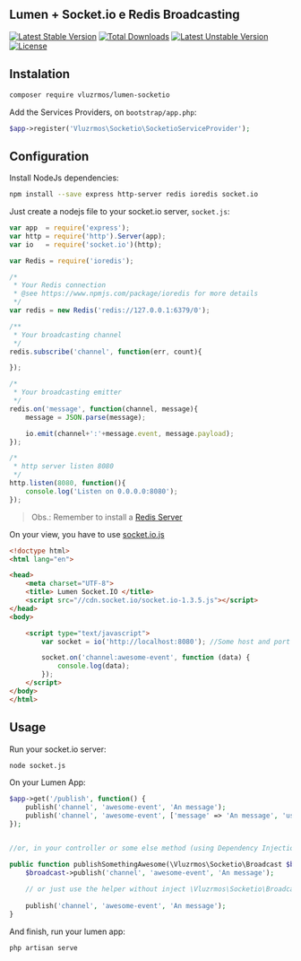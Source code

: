 ## Lumen + Socket.io e Redis Broadcasting
[![Latest Stable Version](https://poser.pugx.org/vluzrmos/lumen-socketio/v/stable)](https://packagist.org/packages/vluzrmos/lumen-socketio) [![Total Downloads](https://poser.pugx.org/vluzrmos/lumen-socketio/downloads)](https://packagist.org/packages/vluzrmos/lumen-socketio) [![Latest Unstable Version](https://poser.pugx.org/vluzrmos/lumen-socketio/v/unstable)](https://packagist.org/packages/vluzrmos/lumen-socketio) [![License](https://poser.pugx.org/vluzrmos/lumen-socketio/license)](https://packagist.org/packages/vluzrmos/lumen-socketio)


## Instalation

```bash
composer require vluzrmos/lumen-socketio
```

Add the Services Providers, on <code>bootstrap/app.php</code>:
```php 
$app->register('Vluzrmos\Socketio\SocketioServiceProvider');
```

## Configuration

Install NodeJs dependencies:

```bash
npm install --save express http-server redis ioredis socket.io
```

Just create a nodejs file to your socket.io server, <code>socket.js</code>:

```javascript
var app  = require('express');
var http = require('http').Server(app);
var io   = require('socket.io')(http);

var Redis = require('ioredis');

/*
 * Your Redis connection
 * @see https://www.npmjs.com/package/ioredis for more details
 */
var redis = new Redis('redis://127.0.0.1:6379/0'); 

/**
 * Your broadcasting channel
 */
redis.subscribe('channel', function(err, count){

});

/*
 * Your broadcasting emitter
 */
redis.on('message', function(channel, message){
	message = JSON.parse(message);

	io.emit(channel+':'+message.event, message.payload);
});

/*
 * http server listen 8080
 */
http.listen(8080, function(){
	console.log('Listen on 0.0.0.0:8080');
});

```
> Obs.: Remember to install a [Redis Server](http://redis.io)

On your view, you have to use [socket.io.js](http://socket.io/download/)

```html
<!doctype html>
<html lang="en">

<head>
    <meta charset="UTF-8">
    <title> Lumen Socket.IO </title>
    <script src="//cdn.socket.io/socket.io-1.3.5.js"></script>
</head>
<body>

    <script type="text/javascript">
        var socket = io('http://localhost:8080'); //Some host and port configured in socket.js

        socket.on('channel:awesome-event', function (data) {
            console.log(data);
        });
    </script>
</body>
</html>
```

## Usage

Run your socket.io server:

```bash
node socket.js
```

On your Lumen App:
```php
$app->get('/publish', function() {
    publish('channel', 'awesome-event', 'An message');
    publish('channel', 'awesome-event', ['message' => 'An message', 'user' => \App\User::first()]);
});


//or, in your controller or some else method (using Dependency Injection)

public function publishSomethingAwesome(\Vluzrmos\Socketio\Broadcast $broadcast){
    $broadcast->publish('channel', 'awesome-event', 'An message');
    
    // or just use the helper without inject \Vluzrmos\Socketio\Broadcast
    
    publish('channel', 'awesome-event', 'An message');
}

```

And finish, run your lumen app:

```bash
php artisan serve
```
